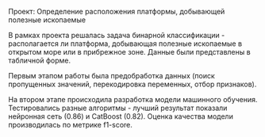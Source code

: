 Проект: Определение расположения платформы, добывающей полезные ископаемые

В рамках проекта решалась задача бинарной классификации - располагается ли платформа, добывающая полезные ископаемые в  открытом море или в прибрежное зоне. Данные были представлены в табличной форме.

Первым этапом работы была предобработка данных (поиск пропущенных значений, перекодировка переменных, отбор признаков).

На втором этапе происходила разработка модели машинного обучения. Тестировались разные алгоритмы - лучший результат показали нейронная сеть (0.86) и CatBoost (0.82). Оценка качества модели производилась по метрике f1-score.

